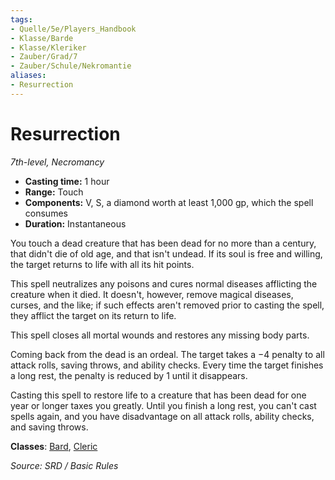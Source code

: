 ```yaml
---
tags:
- Quelle/5e/Players_Handbook
- Klasse/Barde
- Klasse/Kleriker
- Zauber/Grad/7
- Zauber/Schule/Nekromantie 
aliases:
- Resurrection
---
```


# Resurrection
_7th-level, Necromancy_

*   **Casting time:** 1 hour
*   **Range:** Touch
*   **Components:** V, S, a diamond worth at least 1,000 gp, which the spell consumes
*   **Duration:** Instantaneous

You touch a dead creature that has been dead for no more than a century, that didn't die of old age, and that isn't undead. If its soul is free and willing, the target returns to life with all its hit points.

This spell neutralizes any poisons and cures normal diseases afflicting the creature when it died. It doesn't, however, remove magical diseases, curses, and the like; if such effects aren't removed prior to casting the spell, they afflict the target on its return to life.

This spell closes all mortal wounds and restores any missing body parts.

Coming back from the dead is an ordeal. The target takes a −4 penalty to all attack rolls, saving throws, and ability checks. Every time the target finishes a long rest, the penalty is reduced by 1 until it disappears.

Casting this spell to restore life to a creature that has been dead for one year or longer taxes you greatly. Until you finish a long rest, you can't cast spells again, and you have disadvantage on all attack rolls, ability checks, and saving throws.

**Classes**: [Bard](05%20-%20Wikipedia/Charakteroptionen/02.%20Klassen/Barde.md), [Cleric](../Charakteroptionen/Klassen/Kleriker.md)

_Source: SRD / Basic Rules_